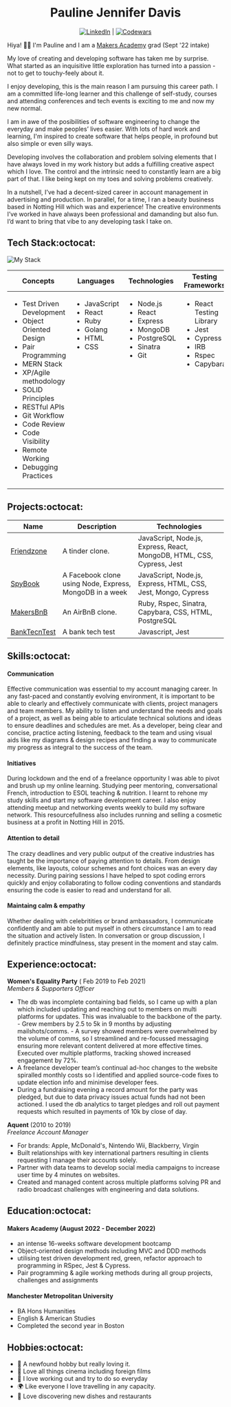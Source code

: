 <div align="center">

# Pauline Jennifer Davis

 [![LinkedIn]](https://www.linkedin.com/in/paulinedavis/) | [![Codewars]](https://www.codewars.com/users/ppjd)
 </div>

Hiya! 👋🏾 I'm Pauline and I am a [Makers Academy](https://makers.tech/) grad (Sept '22 intake)

My love of creating and developing software has taken me by surprise. What started as an inquisitive little exploration has turned into a passion - not to get to touchy-feely about it. 

I enjoy developing, this is the main reason I am pursuing this career path. I am a committed life-long learner and this challenge of self-study, courses and attending conferences and tech events is exciting to me and now my new normal. 

I am in awe of the posibilities of software engineering to change the everyday and make peoples’ lives easier. With lots of hard work and learning, I'm inspired to create software that helps people, in profound but also simple or even silly ways. 

Developing involves the collaboration and problem solving elements that I have always loved in my work history but adds a fulfilling creative aspect which I love. The control and the intrinsic need to constantly learn are a big part of that. I like being kept on my toes and solving problems creatively. 

In a nutshell, I’ve had a decent-sized career in account management in advertising and production. In parallel, for a time, I ran a beauty business based in Notting Hill which was and experience! The creative environments I’ve worked in have always been professional and damanding but also fun. I’d want to bring that vibe to any developing task I take on.

## Tech Stack:octocat:
![My Stack](https://skills.thijs.gg/icons?i=js,react,ruby,mongodb,postgres,nodejs,html,css,git,bash,heroku,jest&perline=4&theme=dark)

 <table>
   <thead>
     <tr>
      <th>Concepts</th>
       <th>Languages</th>
       <th>Technologies</th>
       <th>Testing Frameworks</th>
     </tr>
   </thead>
   <tbody>
     <tr VALIGN=TOP>
      <td>
         <ul>
           <li>Test Driven Development</li>
           <li>Object Oriented Design</li>
           <li>Pair Programming</li>
           <li>MERN Stack</li>
           <li>XP/Agile methodology</li>
           <li>SOLID Principles</li>
           <li>RESTful APIs</li>
           <li>Git Workflow</li>
           <li>Code Review</li>
           <li>Code Visibility</li>
           <li>Remote Working</li>
           <li>Debugging Practices</li>
         </ul>
       </td>
       <td>
         <ul>
           <li>JavaScript</li>
           <li>React</li>
           <li>Ruby</li>
           <li>Golang</li>
           <li>HTML</li>
           <li>CSS</li>
         </ul>
       </td>
       <td>
         <ul>
           <li>Node.js</li>
           <li>React</li>
           <li>Express</li>
           <li>MongoDB</li>
           <li>PostgreSQL</li>
           <li>Sinatra</li>
           <li>Git</li>
         </ul>
       </td>
       <td>
         <ul>
           <li>React Testing Library</li>
           <li>Jest</li>
           <li>Cypress</li>
           <li>IRB</li>
           <li>Rspec</li>
           <li>Capybara</li>
         </ul>
       </td>
     </tr>
   </tbody>
 </table>

## Projects:octocat:

| Name     | Description | Technologies|
 |---       |---          |---          |
 | [Friendzone](https://github.com/paulinejdavis/MERNsters-inc) | A tinder clone. | JavaScript, Node.js, Express, React, MongoDB, HTML, CSS, Cypress, Jest | 
 | [SpyBook](https://github.com/paulinejdavis/acebook-the-incredibles) | A Facebook clone using Node, Express, MongoDB in a week | JavaScript, Node.js, Express, HTML, CSS, Jest, Mongo, Cypress |
 | [MakersBnB](https://github.com/paulinejdavis/makersbnb)| An AirBnB clone. | Ruby, Rspec, Sinatra, Capybara, CSS, HTML, PostgreSQL | 
 | [BankTecnTest](https://github.com/paulinejdavis/bank_tech_test)| A bank tech test | Javascript, Jest | 



## Skills:octocat:

#### Communication

Effective communication was essential to my account managing career.  In any fast-paced and constantly evolving environment, it is important to be able to clearly and effectively communicate with clients, project managers and team members. My ability to listen and understand the needs and goals of a project, as well as being able to articulate technical solutions and ideas to ensure deadlines and schedules are met. As a developer, being clear and concise, practice acting listening, feedback to the team  and using visual aids like my diagrams & design recipes and finding a way to communicate my progress as  integral to the success of the team.

#### Initiatives

During lockdown and the end of a freelance opportunity I was able to pivot and brush up my online learning. Studying peer mentoring, conversational French, introduction to ESOL teaching & nutrition. I learnt to rehone my study skills and start my software development career. I also enjoy attending meetup and networking events weekly to build my software network.  This resourcefullness also includes running and selling a cosmetic business at a profit in Notting Hill in 2015.

#### Attention to detail

The crazy deadlines and very public output of the creative industries has taught be the importance of paying attention to details. From design elements, like layouts, colour schemes and font choices was an every day necessity. During pairing sessions I have helped to spot coding errors quickly and enjoy collaborating to follow coding conventions and standards ensuring the code is easier to read and understand for all.

#### Maintaing calm & empathy

Whether dealing with celebritities or brand ambassadors, I communicate confidently and am able to put myself in others circumstance  I am to read the situation and actively listen. In conversation or group discussion, I definitely practice mindfulness, stay present in the moment and stay calm.

## Experience:octocat:

**Women's Equality Party** ( Feb 2019 to Feb 2021)  
_Members & Supporters Officer_
- The db was incomplete containing bad fields, so I came up with
a plan which included updating and reaching out to members on multi platforms for updates. This was invaluable to the backbone of the party. - Grew members by 2.5 to 5k in 9 months by adjusting mailshots/comms. - A survey showed members were overwhelmed by the volume
of comms, so I streamlined and re-focussed messaging ensuring more relevant content delivered at more effective times. Executed over multiple platforms, tracking showed increased engagement by 72%.
- A freelance developer team’s continual ad-hoc changes to the website spiralled monthly costs so I identified and applied source-code fixes
to update election info and minimise developer fees.
- During a fundraising evening a record amount for the party was pledged, but due to data privacy issues actual funds had not been actioned. I used the db analytics to target pledges and roll out payment requests which resulted in payments of 10k by close of day.

**Aquent** (2010 to 2019)  
_Freelance Account Manager_
- For brands: Apple, McDonald's, Nintendo Wii, Blackberry, Virgin
- Built relationships with key international partners resulting in clients requesting I manage their accounts solely.
- Partner with data teams to develop social media campaigns
to increase user time by 4 minutes on websites.
- Created and managed content across multiple platforms solving PR and radio broadcast challenges with engineering and data solutions.


## Education:octocat:

#### Makers Academy (August 2022 - December 2022)
- an intense 16-weeks software development bootcamp
- Object-oriented design methods including MVC and DDD methods
- utilising test driven development red, green, refactor approach to programming in RSpec, Jest & Cypress. 
- Pair programming & agile working methods during all group projects, challenges and assignments

#### Manchester Metropolitan University

- BA Hons Humanities
- English & American Studies
- Completed the second year in Boston

## Hobbies:octocat:

 - :dancer: A newfound hobby but really loving it. 
 - :movie_camera: Love all things cinema including foreign films
 - :dash: I love working out and try to do so everyday
 - :earth_africa: Like everyone I love travelling in any capacity.
 - :fork_and_knife: Love discovering new dishes and restaurants



 <!-- Badge Links -->
 [LinkedIn]: https://img.shields.io/badge/LinkedIn-%232A6AC7?style=for-the-badge&logo=linkedin
 [Codewars]: https://img.shields.io/badge/Codewars-B1361E?style=for-the-badge&logo=Codewars&logoColor=white
<!-- add reviews and links -->